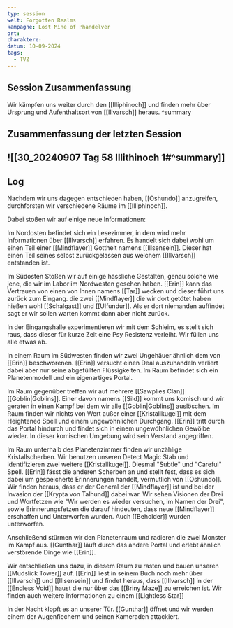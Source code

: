 ```yaml
---
typ: session
welt: Forgotten Realms
kampagne: Lost Mine of Phandelver
ort: 
charaktere: 
datum: 10-09-2024
tags:
  - TVZ
---
```

## Session Zusammenfassung

Wir kämpfen uns weiter durch den [[Illiphinoch]] und finden mehr über Ursprung und Aufenthaltsort von [[Illvarsch]] heraus.
^summary

## Zusammenfassung der letzten Session

![[30_20240907 Tag 58 Illithinoch 1#^summary]]
---

## Log

Nachdem wir uns dagegen entschieden haben, [[Oshundo]] anzugreifen, durchforsten wir verschiedene Räume im [[Illiphinoch]].

Dabei stoßen wir auf einige neue Informationen:

Im Nordosten befindet sich ein Lesezimmer, in dem wird mehr Informationen über [[Illvarsch]] erfahren. Es handelt sich dabei wohl um einen Teil einer [[Mindflayer]] Gottheit namens [[Illsensein]]. Dieser hat einen Teil seines selbst zurückgelassen aus welchem [[Illvarsch]] entstanden ist.

Im Südosten Stoßen wir auf einige hässliche Gestalten, genau solche wie jene, die wir im Labor im Nordwesten gesehen haben. [[Erin]] kann das Vertrauen von einen von Ihnen namens [[Tar]] wecken und dieser führt uns zurück zum Eingang. die zwei [[Mindflayer]] die wir dort getötet haben hießen wohl [[Schalgast]] und [[Ulfundur]]. Als er dort niemanden auffindet sagt er wir sollen warten kommt dann aber nicht zurück.

In der Eingangshalle experimentieren wir mit dem Schleim, es stellt sich raus, dass dieser für kurze Zeit eine Psy Resistenz verleiht. Wir füllen uns alle etwas ab.

In einem Raum im Südwesten finden wir zwei Ungehäuer ähnlich dem von [[Erin]] beschworenen. [[Erin]] versucht einen Deal auszuhandeln verliert dabei aber nur seine abgefüllten Flüssigkeiten. Im Raum befindet sich ein Planetenmodell und ein eigenartiges Portal.

Im Raum gegenüber treffen wir auf mehrere [[Sawplies Clan]] [[Goblin|Goblins]]. Einer davon namens [[Sild]] kommt uns komisch und wir geraten in einen Kampf bei dem wir alle [[Goblin|Goblins]] auslöschen. Im Raum finden wir nichts von Wert außer einer [[Kristallkugel]] mit dem Heightened Spell und einem ungewöhnlichen Durchgang. [[Erin]] tritt durch das Portal hindurch und findet sich in einem ungewöhnlichen Gewölbe wieder. In dieser komischen Umgebung wird sein Verstand angegriffen.

Im Raum unterhalb des Planetenzimmer finden wir unzählige Kristallscherben. Wir benutzen unseren Detect Magic Stab und identifizieren zwei weitere [[Kristallkugel]]. Diesmal "Subtle" und "Careful" Spell. [[Erin]] fässt die anderen Scherben an und stellt fest, dass es sich dabei um gespeicherte Erinnerungen handelt, vermutlich von [[Oshundo]]. Wir finden heraus, dass er der General der [[Mindflayer]] ist und bei der Invasion der [[Krypta von Talhund]] dabei war. Wir sehen Visionen der Drei und Wortfetzen wie "Wir werden es wieder versuchen, im Namen der Drei", sowie Erinnerungsfetzen die darauf hindeuten, dass neue [[Mindflayer]] erschaffen und Unterworfen wurden. Auch [[Beholder]] wurden unterworfen.

Anschließend stürmen wir den Planetenraum und radieren die zwei Monster im Kampf aus. [[Gunthar]] läuft durch das andere Portal und erlebt ähnlich verstörende Dinge wie [[Erin]].

Wir entschließen uns dazu, in diesem Raum zu rasten und bauen unseren [[Mudslick Tower]] auf. [[Erin]] liest in seinem Buch noch mehr über [[Illvarsch]] und [[Illsensein]] und findet heraus, dass [[Illvarsch]] in der [[Endless Void]] haust die nur über das [[Briny Maze]] zu erreichen ist. Wir finden auch weitere Informationen zu einem [[Lightless Star]]

In der Nacht klopft es an unserer Tür. [[Gunthar]] öffnet und wir werden einem der Augenfiechern und seinen Kameraden attackiert.